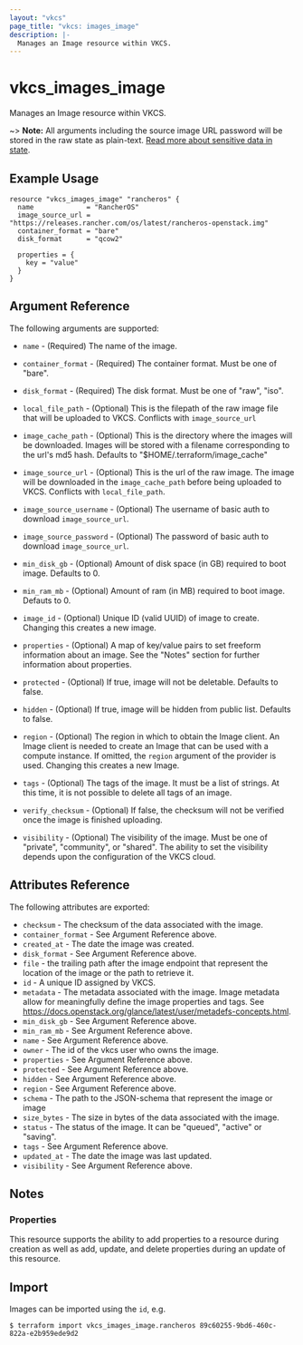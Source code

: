 ```yaml
---
layout: "vkcs"
page_title: "vkcs: images_image"
description: |-
  Manages an Image resource within VKCS.
---
```


# vkcs\_images\_image

Manages an Image resource within VKCS.

~> **Note:** All arguments including the source image URL password will be
stored in the raw state as plain-text. [Read more about sensitive data in
state](https://www.terraform.io/docs/language/state/sensitive-data.html).

## Example Usage

```hcl
resource "vkcs_images_image" "rancheros" {
  name             = "RancherOS"
  image_source_url = "https://releases.rancher.com/os/latest/rancheros-openstack.img"
  container_format = "bare"
  disk_format      = "qcow2"

  properties = {
    key = "value"
  }
}
```

## Argument Reference

The following arguments are supported:

* `name` - (Required) The name of the image.

* `container_format` - (Required) The container format. Must be one of
    "bare".

* `disk_format` - (Required) The disk format. Must be one of
    "raw", "iso".

* `local_file_path` - (Optional) This is the filepath of the raw image file
    that will be uploaded to VKCS. Conflicts with `image_source_url`

* `image_cache_path` - (Optional) This is the directory where the images will
    be downloaded. Images will be stored with a filename corresponding to
    the url's md5 hash. Defaults to "$HOME/.terraform/image_cache"

* `image_source_url` - (Optional) This is the url of the raw image. The image will 
    be downloaded in the `image_cache_path` before being uploaded to VKCS.
    Conflicts with `local_file_path`.

* `image_source_username` - (Optional) The username of basic auth to download `image_source_url`.

* `image_source_password` - (Optional) The password of basic auth to download `image_source_url`.

* `min_disk_gb` - (Optional) Amount of disk space (in GB) required to boot image.
    Defaults to 0.

* `min_ram_mb` - (Optional) Amount of ram (in MB) required to boot image.
    Defauts to 0.

* `image_id` - (Optional) Unique ID (valid UUID) of image to create. Changing 
    this creates a new image.

* `properties` - (Optional) A map of key/value pairs to set freeform
    information about an image. See the "Notes" section for further
    information about properties.

* `protected` - (Optional) If true, image will not be deletable.
    Defaults to false.

* `hidden` - (Optional) If true, image will be hidden from public list.
    Defaults to false.

* `region` - (Optional) The region in which to obtain the Image client.
    An Image client is needed to create an Image that can be used with
    a compute instance. If omitted, the `region` argument of the provider
    is used. Changing this creates a new Image.

* `tags` - (Optional) The tags of the image. It must be a list of strings.
    At this time, it is not possible to delete all tags of an image.

* `verify_checksum` - (Optional) If false, the checksum will not be verified
    once the image is finished uploading.

* `visibility` - (Optional) The visibility of the image. Must be one of
    "private", "community", or "shared". The ability to set the
    visibility depends upon the configuration of the VKCS cloud.

## Attributes Reference

The following attributes are exported:

* `checksum` - The checksum of the data associated with the image.
* `container_format` - See Argument Reference above.
* `created_at` - The date the image was created.
* `disk_format` - See Argument Reference above.
* `file` - the trailing path after the image endpoint that represent the location of the image or the path to retrieve it.
* `id` - A unique ID assigned by VKCS.
* `metadata` - The metadata associated with the image.
    Image metadata allow for meaningfully define the image properties and tags.
    See https://docs.openstack.org/glance/latest/user/metadefs-concepts.html.
* `min_disk_gb` - See Argument Reference above.
* `min_ram_mb` - See Argument Reference above.
* `name` - See Argument Reference above.
* `owner` - The id of the vkcs user who owns the image.
* `properties` - See Argument Reference above.
* `protected` - See Argument Reference above.
* `hidden` - See Argument Reference above.
* `region` - See Argument Reference above.
* `schema` - The path to the JSON-schema that represent the image or image
* `size_bytes` - The size in bytes of the data associated with the image.
* `status` - The status of the image. It can be "queued", "active" or "saving".
* `tags` - See Argument Reference above.
* `updated_at` - The date the image was last updated.
* `visibility` - See Argument Reference above.

## Notes

### Properties

This resource supports the ability to add properties to a resource during
creation as well as add, update, and delete properties during an update of this
resource.

## Import

Images can be imported using the `id`, e.g.

```
$ terraform import vkcs_images_image.rancheros 89c60255-9bd6-460c-822a-e2b959ede9d2
```
